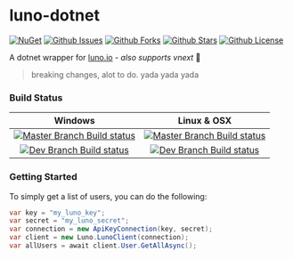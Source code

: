 # luno-dotnet
[![NuGet](https://img.shields.io/nuget/v/LunoClient.svg?style=flat-square)](https://www.nuget.org/packages/LunoClient/) [![Github Issues](https://img.shields.io/github/issues/0xdeafcafe/luno-dotnet.svg?style=flat-square)](https://github.com/0xdeafcafe/luno-dotnet/issues) [![Github Forks](https://img.shields.io/github/forks/0xdeafcafe/luno-dotnet.svg?style=flat-square)](https://github.com/0xdeafcafe/luno-dotnet/network) [![Github Stars](https://img.shields.io/github/stars/0xdeafcafe/luno-dotnet.svg?style=flat-square)](https://github.com/0xdeafcafe/luno-dotnet/stargazers) [![Github License](https://img.shields.io/github/license/0xdeafcafe/luno-dotnet.svg?style=flat-square)](https://github.com/0xdeafcafe/luno-dotnet/blob/master/LICENSE.md)

A dotnet wrapper for [luno.io](http://luno.io) - *also supports vnext* 💃

> breaking changes, alot to do. yada yada yada

### Build Status

|Windows | Linux & OSX |
|:------:|:-----------:|
|[![Master Branch Build status](https://img.shields.io/appveyor/ci/0xdeafcafe/luno-dotnet/master.svg?style=flat-square&label=master%20branch%20build)](https://ci.appveyor.com/project/0xdeafcafe/luno-dotnet/master)| [![Master Branch Build status](https://img.shields.io/travis/0xdeafcafe/luno-dotnet/master.svg?style=flat-square&label=master%20branch%20build)](https://travis-ci.org/0xdeafcafe/luno-dotnet/branches)|
|[![Dev Branch Build status](https://img.shields.io/appveyor/ci/0xdeafcafe/luno-dotnet/dev.svg?style=flat-square&label=dev%20branch%20build)](https://ci.appveyor.com/project/0xdeafcafe/luno-dotnet/dev)| [![Dev Branch Build status](https://img.shields.io/travis/0xdeafcafe/luno-dotnet/dev.svg?style=flat-square&label=dev%20branch%20build)](https://travis-ci.org/0xdeafcafe/luno-dotnet/branches)|

### Getting Started
To simply get a list of users, you can do the following:
```csharp
var key = "my_luno_key";
var secret = "my_luno_secret";
var connection = new ApiKeyConnection(key, secret);
var client = new Luno.LunoClient(connection);
var allUsers = await client.User.GetAllAsync();
```
